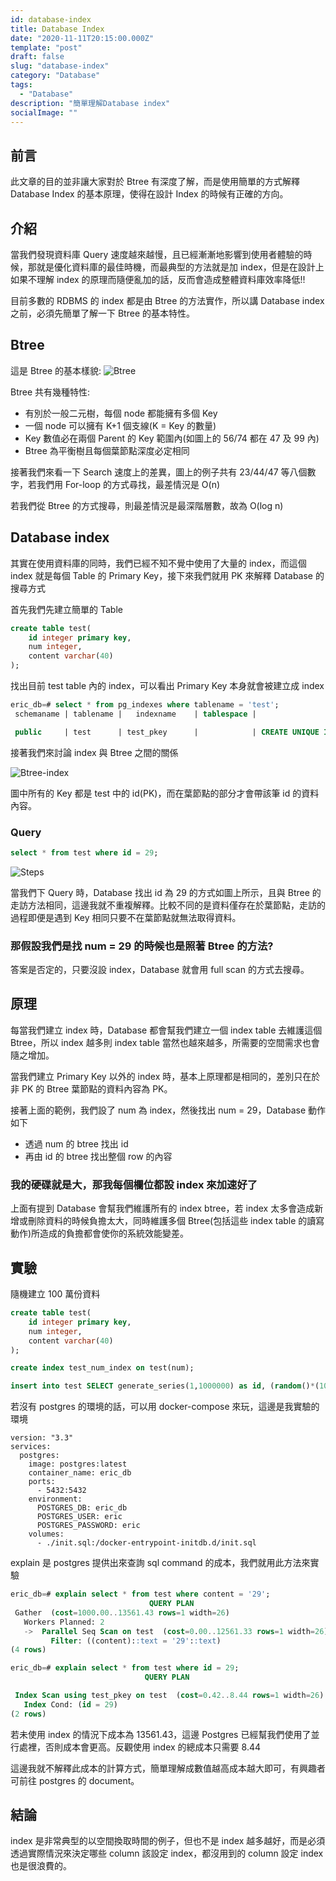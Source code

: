 ```yaml
---
id: database-index
title: Database Index
date: "2020-11-11T20:15:00.000Z"
template: "post"
draft: false
slug: "database-index"
category: "Database"
tags:
  - "Database"
description: "簡單理解Database index"
socialImage: ""
---
```


## 前言

此文章的目的並非讓大家對於 Btree 有深度了解，而是使用簡單的方式解釋 Database Index 的基本原理，使得在設計 Index 的時候有正確的方向。

## 介紹

當我們發現資料庫 Query 速度越來越慢，且已經漸漸地影響到使用者體驗的時候，那就是優化資料庫的最佳時機，而最典型的方法就是加 index，但是在設計上如果不理解 index 的原理而隨便亂加的話，反而會造成整體資料庫效率降低!!

目前多數的 RDBMS 的 index 都是由 Btree 的方法實作，所以講 Database index 之前，必須先簡單了解一下 Btree 的基本特性。

## Btree

這是 Btree 的基本樣貌:
![Btree](/images/database-index/btree.png)

Btree 共有幾種特性:

- 有別於一般二元樹，每個 node 都能擁有多個 Key
- 一個 node 可以擁有 K+1 個支線(K = Key 的數量)
- Key 數值必在兩個 Parent 的 Key 範圍內(如圖上的 56/74 都在 47 及 99 內)
- Btree 為平衡樹且每個葉節點深度必定相同

接著我們來看一下 Search 速度上的差異，圖上的例子共有 23/44/47 等八個數字，若我們用 For-loop 的方式尋找，最差情況是 O(n)

若我們從 Btree 的方式搜尋，則最差情況是最深階層數，故為 O(log n)

## Database index

其實在使用資料庫的同時，我們已經不知不覺中使用了大量的 index，而這個 index 就是每個 Table 的 Primary Key，接下來我們就用 PK 來解釋 Database 的搜尋方式

首先我們先建立簡單的 Table

```sql
create table test(
    id integer primary key,
    num integer,
    content varchar(40)
);
```

找出目前 test table 內的 index，可以看出 Primary Key 本身就會被建立成 index

```sql
eric_db=# select * from pg_indexes where tablename = 'test';
 schemaname | tablename |   indexname    | tablespace |                           indexdef

 public     | test      | test_pkey      |            | CREATE UNIQUE INDEX test_pkey ON public.test USING btree (id)
```

接著我們來討論 index 與 Btree 之間的關係

![Btree-index](/images/database-index/btree-index.png)

圖中所有的 Key 都是 test 中的 id(PK)，而在葉節點的部分才會帶該筆 id 的資料內容。

### Query

```sql
select * from test where id = 29;
```

![Steps](/images/database-index/btree-index-step.png)

當我們下 Query 時，Database 找出 id 為 29 的方式如圖上所示，且與 Btree 的走訪方法相同，這邊我就不重複解釋。比較不同的是資料僅存在於葉節點，走訪的過程即便是遇到 Key 相同只要不在葉節點就無法取得資料。

### 那假設我們是找 num = 29 的時候也是照著 Btree 的方法?

答案是否定的，只要沒設 index，Database 就會用 full scan 的方式去搜尋。

## 原理

每當我們建立 index 時，Database 都會幫我們建立一個 index table 去維護這個 Btree，所以 index 越多則 index table 當然也越來越多，所需要的空間需求也會隨之增加。

當我們建立 Primary Key 以外的 index 時，基本上原理都是相同的，差別只在於非 PK 的 Btree 葉節點的資料內容為 PK。

接著上面的範例，我們設了 num 為 index，然後找出 num = 29，Database 動作如下

- 透過 num 的 btree 找出 id
- 再由 id 的 btree 找出整個 row 的內容

### 我的硬碟就是大，那我每個欄位都設 index 來加速好了

上面有提到 Database 會幫我們維護所有的 index btree，若 index 太多會造成新增或刪除資料的時候負擔太大，同時維護多個 Btree(包括這些 index table 的讀寫動作)所造成的負擔都會使你的系統效能變差。

## 實驗

隨機建立 100 萬份資料

```sql
create table test(
    id integer primary key,
    num integer,
    content varchar(40)
);

create index test_num_index on test(num);

insert into test SELECT generate_series(1,1000000) as id, (random()*(10^3))::integer, (random()*(10^3))::VARCHAR(40);

```

若沒有 postgres 的環境的話，可以用 docker-compose 來玩，這邊是我實驗的環境

```docker
version: "3.3"
services:
  postgres:
    image: postgres:latest
    container_name: eric_db
    ports:
      - 5432:5432
    environment:
      POSTGRES_DB: eric_db
      POSTGRES_USER: eric
      POSTGRES_PASSWORD: eric
    volumes:
      - ./init.sql:/docker-entrypoint-initdb.d/init.sql

```

explain 是 postgres 提供出來查詢 sql command 的成本，我們就用此方法來實驗

```sql
eric_db=# explain select * from test where content = '29';
                               QUERY PLAN
 Gather  (cost=1000.00..13561.43 rows=1 width=26)
   Workers Planned: 2
   ->  Parallel Seq Scan on test  (cost=0.00..12561.33 rows=1 width=26)
         Filter: ((content)::text = '29'::text)
(4 rows)
```

```sql
eric_db=# explain select * from test where id = 29;
                              QUERY PLAN

 Index Scan using test_pkey on test  (cost=0.42..8.44 rows=1 width=26)
   Index Cond: (id = 29)
(2 rows)
```

若未使用 index 的情況下成本為 13561.43，這邊 Postgres 已經幫我們使用了並行處裡，否則成本會更高。反觀使用 index 的總成本只需要 8.44

這邊我就不解釋此成本的計算方式，簡單理解成數值越高成本越大即可，有興趣者可前往 postgres 的 document。

## 結論

index 是非常典型的以空間換取時間的例子，但也不是 index 越多越好，而是必須透過實際情況來決定哪些 column 該設定 index，都沒用到的 column 設定 index 也是很浪費的。
